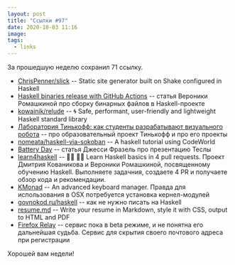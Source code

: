 ```yaml
---
layout: post
title: "Ссылки #97"
date: 2020-10-03 11:16
image:
tags:
  - links
---
```

За прошедшую неделю сохранил 71 ссылку.

* [ChrisPenner/slick](https://github.com/ChrisPenner/slick) -- Static site generator built on Shake configured in Haskell
* [Haskell binaries release with GitHub Actions](https://vrom911.github.io/blog/github-actions-releases) -- статья Вероники Ромашкиной про сборку бинарных файлов в Haskell-проекте
* [kowainik/relude](https://github.com/kowainik/relude) -- 🌀 Safe, performant, user-friendly and lightweight Haskell standard library
* [Лаборатория Тинькофф: как студенты разрабатывают визуального робота](https://habr.com/ru/company/tinkoff/blog/520052/) -- про образовательный проект Тинькофф и про его проекты
* [nomeata/haskell-via-sokoban](https://github.com/nomeata/haskell-via-sokoban) -- A haskell tutorial using CodeWorld
* [Battery Day](https://blog.jessfraz.com/post/battery-day/) -- статья Джесси Фразель про презентацию Теслы
* [learn4haskell](https://github.com/kowainik/learn4haskell) -- 👩‍🏫 👨‍🏫 Learn Haskell basics in 4 pull requests. Проект Дмитрия Кованикова и Вероники Ромашкиной, посвященному обучению Haskell. Выполняете задачния, создаете 4 PR и получаете обзор кода и рекомендации.
* [KMonad](https://github.com/david-janssen/kmonad) -- An advanced keyboard manager. Правда для использования в OSX потребуется установка кернел-модулей
* [govnokod.ru/haskell](http://govnokod.ru/haskell) -- как не нужно писать на Haskell
* [resume.md](https://github.com/williamsmj/resume.md) -- Write your resume in Markdown, style it with CSS, output to HTML and PDF
* [Firefox Relay](https://relay.firefox.com/) -- сервис пока в beta режиме, и не понятна его дальнейшая судьба. Сервис для скрытия своего почтового адреса при регистрации

Хорошей вам недели!